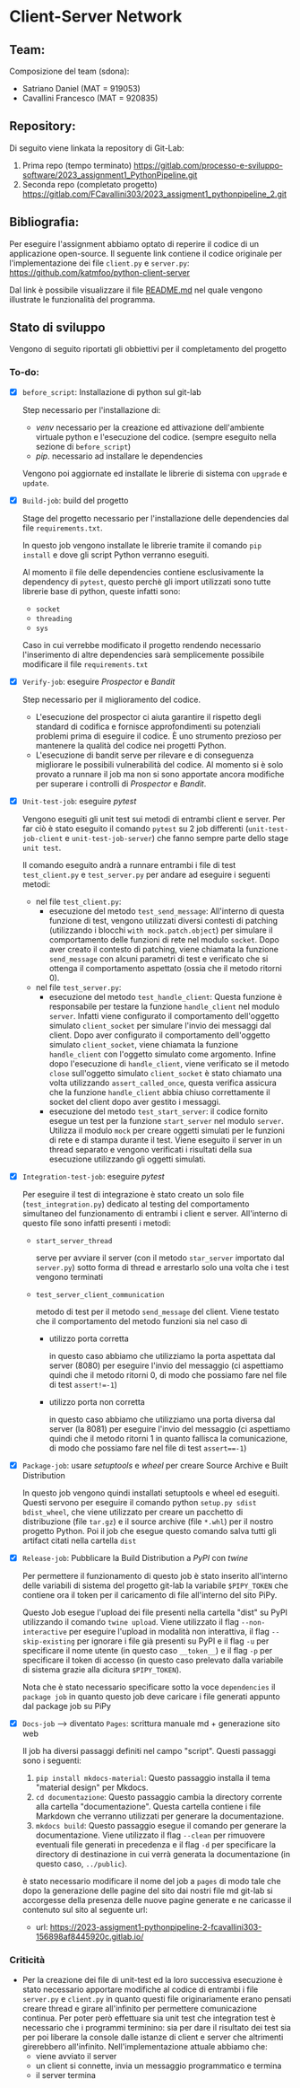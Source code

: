 # Client-Server Network

## Team:
Composizione del team (sdona):
- Satriano Daniel (MAT = 919053)
- Cavallini Francesco (MAT = 920835)


## Repository:
Di seguito viene linkata la repository di Git-Lab:
1. Prima repo (tempo terminato)
    https://gitlab.com/processo-e-sviluppo-software/2023_assignment1_PythonPipeline.git
2. Seconda repo (completato progetto)
    https://gitlab.com/FCavallini303/2023_assigment1_pythonpipeline_2.git


## Bibliografia:
Per eseguire l'assignment abbiamo optato di reperire il codice di un applicazione open-source. Il seguente link contiene il codice originale per l'implementazione dei file `client.py` e `server.py`: https://github.com/katmfoo/python-client-server

Dal link è possibile visualizzare il file [README.md](https://github.com/katmfoo/python-client-server/blob/master/README.md) nel quale vengono illustrate le funzionalità del programma.


## Stato di sviluppo
Vengono di seguito riportati gli obbiettivi per il completamento del progetto
### To-do:
- [x] `before_script`: Installazione di python sul git-lab
    
    Step necessario per l'installazione di:
    - *venv* 
        necessario per la creazione ed attivazione dell'ambiente virtuale python e l'esecuzione del codice. (sempre eseguito nella sezione di `before_script`)
    - *pip*. 
        necessario ad installare le dependencies
    
    Vengono poi aggiornate ed installate le librerie di sistema con `upgrade` e `update`.
- [x] `Build-job`: build del progetto
    
    Stage del progetto necessario per l'installazione delle dependencies dal file `requirements.txt`. 
    
    In questo job vengono installate le librerie tramite il comando `pip install` e dove gli script Python verranno eseguiti.
    
    Al momento il file delle dependencies contiene esclusivamente la dependency di `pytest`, questo perchè gli import utilizzati sono tutte librerie base di python, queste infatti sono:
    - `socket`
    - `threading`
    - `sys`
    
    Caso in cui verrebbe modificato il progetto rendendo necessario l'inserimento di altre dependencies sarà semplicemente possibile modificare il file `requirements.txt`
    
- [x] `Verify-job`: eseguire *Prospector* e *Bandit*
    
    Step necessario per il miglioramento del codice. 
    - L'esecuzione del prospector ci aiuta garantire il rispetto degli standard di codifica e fornisce approfondimenti su potenziali problemi prima di eseguire il codice. È uno strumento prezioso per mantenere la qualità del codice nei progetti Python.
    - L'esecuzione di bandit serve per rilevare e di conseguenza migliorare le possibili vulnerabilità del codice.
    Al momento si è solo provato a runnare il job ma non si sono apportate ancora modifiche per superare i controlli di *Prospector* e *Bandit*.
- [x] `Unit-test-job`: eseguire *pytest*
    
    Vengono eseguiti gli unit test sui metodi di entrambi client e server. Per far ciò è stato eseguito il comando `pytest` su 2 job differenti (`unit-test-job-client` e `unit-test-job-server`) che fanno sempre parte dello stage `unit test`. 
    
    Il comando eseguito andrà a runnare entrambi i file di test `test_client.py` e `test_server.py` per andare ad eseguire i seguenti metodi:
    - nel file `test_client.py`:
        - esecuzione del metodo `test_send_message`:
            All'interno di questa funzione di test, vengono utilizzati diversi contesti di patching (utilizzando i blocchi `with mock.patch.object`) per simulare il comportamento delle funzioni di rete nel modulo `socket`. Dopo aver creato il contesto di patching, viene chiamata la funzione `send_message` con alcuni parametri di test e verificato che si ottenga il comportamento aspettato (ossia che il metodo ritorni 0).
    - nel file `test_server.py`:
        - esecuzione del metodo `test_handle_client`:
            Questa funzione è responsabile per testare la funzione `handle_client` nel modulo `server`. Infatti viene configurato il comportamento dell'oggetto simulato `client_socket` per simulare l'invio dei messaggi dal client. Dopo aver configurato il comportamento dell'oggetto simulato `client_socket`, viene chiamata la funzione `handle_client` con l'oggetto simulato come argomento. Infine dopo l'esecuzione di `handle_client`, viene verificato se il metodo `close` sull'oggetto simulato `client_socket` è stato chiamato una volta utilizzando `assert_called_once`, questa verifica assicura che la funzione `handle_client` abbia chiuso correttamente il socket del client dopo aver gestito i messaggi.
        - esecuzione del metodo `test_start_server`:
            il codice fornito esegue un test per la funzione `start_server` nel modulo `server`. Utilizza il modulo `mock` per creare oggetti simulati per le funzioni di rete e di stampa durante il test. Viene eseguito il server in un thread separato e vengono verificati i risultati della sua esecuzione utilizzando gli oggetti simulati.
- [x] `Integration-test-job`: eseguire *pytest*
    
    Per eseguire il test di integrazione è stato creato un solo file (`test_integration.py`) dedicato al testing del comportamento simultaneo del funzionamento di entrambi i client e server. All'interno di questo file sono infatti presenti i metodi:
    - `start_server_thread`
        
        serve per avviare il server (con il metodo `star_server` importato dal `server.py`) sotto forma di thread e arrestarlo solo una volta che i test vengono terminati
    - `test_server_client_communication`
        
        metodo di test per il metodo `send_message` del client. Viene testato che il comportamento del metodo funzioni sia nel caso di
        - utilizzo porta corretta 
            
            in questo caso abbiamo che utilizziamo la porta aspettata dal server (8080) per eseguire l'invio del messaggio (ci aspettiamo quindi che il metodo ritorni 0, di modo che possiamo fare nel file di test `assert!=-1`)
        - utilizzo porta non corretta 
            
            in questo caso abbiamo che utilizziamo una porta diversa dal server (la 8081) per eseguire l'invio del messaggio (ci aspettiamo quindi che il metodo ritorni 1 in quanto fallisca la comunicazione, di modo che possiamo fare nel file di test `assert==-1`)
- [x] `Package-job`: usare *setuptools* e *wheel* per creare Source Archive e Built Distribution
    
    In questo job vengono quindi installati setuptools e wheel ed eseguiti. Questi servono per eseguire il comando python `setup.py sdist bdist_wheel`, che viene utilizzato per creare un pacchetto di distribuzione (file `tar.gz`) e il source archive (file `*.whl`) per il nostro progetto Python. 
    Poi il job che esegue questo comando salva tutti gli artifact citati nella cartella `dist`
    
- [x] `Release-job`: Pubblicare la Build Distribution a *PyPI* con *twine*
    
    Per permettere il funzionamento di questo job è stato inserito all'interno delle variabili di sistema del progetto git-lab la variabile `$PIPY_TOKEN` che contiene ora il token per il caricamento di file all'interno del sito PiPy.
    
    Questo Job esegue l'upload dei file presenti nella cartella "dist" su PyPI utilizzando il comando `twine upload`. Viene utilizzato il flag `--non-interactive` per eseguire l'upload in modalità non interattiva, il flag `--skip-existing` per ignorare i file già presenti su PyPI e il flag `-u` per specificare il nome utente (in questo caso `__token__`) e il flag `-p` per specificare il token di accesso (in questo caso prelevato dalla variabile di sistema grazie alla dicitura `$PIPY_TOKEN`).
    
    Nota che è stato necessario specificare sotto la voce `dependencies` il `package job` in quanto questo job deve caricare i file generati appunto dal package job su PiPy
- [x] `Docs-job` --> diventato `Pages`: scrittura manuale md + generazione sito web
      
    Il job ha diversi passaggi definiti nel campo "script". Questi passaggi sono i seguenti:
    1. `pip install mkdocs-material`: 
        Questo passaggio installa il tema "material design" per Mkdocs. 
    2. `cd documentazione`: 
        Questo passaggio cambia la directory corrente alla cartella "documentazione". Questa cartella contiene i file Markdown che verranno utilizzati per generare la documentazione.
    4. `mkdocs build`: 
        Questo passaggio esegue il comando per generare la documentazione. Viene utilizzato il flag `--clean` per rimuovere eventuali file generati in precedenza e il flag `-d` per specificare la directory di destinazione in cui verrà generata la documentazione (in questo caso, `../public`).
      
    è stato necessario modificare il nome del job a `pages` di modo tale che dopo la generazione delle pagine del sito dai nostri file md git-lab si accorgesse della presenza delle nuove pagine generate e ne caricasse il contenuto sul sito al seguente url:
    - url:
        https://2023-assigment1-pythonpipeline-2-fcavallini303-156898af8445920c.gitlab.io/


### Criticità
- Per la creazione dei file di unit-test ed la loro successiva esecuzione è stato necessario apportare modifiche al codice di entrambi i file `server.py` e `client.py` in quanto questi file originariamente erano pensati creare thread e girare all'infinito per permettere comunicazione continua. Per poter però effettuare sia unit test che integration test è necessario che i programmi terminino: sia per dare il risultato dei test sia per poi liberare la console dalle istanze di client e server che altrimenti girerebbero all'infinito. Nell'implementazione attuale abbiamo che:
  - viene avviato il server
  - un client si connette, invia un messaggio programmatico e termina
  - il server termina
